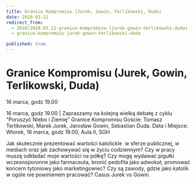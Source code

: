 ```yaml
---
title: Granice Kompromisu (Jurek, Gowin, Terlikowski, Duda)
date: 2010-03-12
redirect_from: 
  - 2010/2010.03.12-granice-kompromisu-(jurek-gowin-terlikowski-duda)
  - granice-kompromisu-jurek-gowin-terlikowski-duda

published: true
---
```




# Granice Kompromisu (Jurek, Gowin, Terlikowski, Duda)

<time>16 marca, godz 19.00</time>

16 marca, godz 19.00 | 
Zapraszamy na kolejną wielką debatę z cyklu "Poruszyć Niebo i Ziemię"
Granice Kompromisu
Goście: Tomasz Terlikowski, Marek Jurek, Jarosław Gowin, Sebastian Duda.
Data i Miejsce: Wtorek, 16 marca, godz 19.00, Aula II, SGH

Jak 
skutecznie prezentować wartości katolickie&nbsp; w sferze publicznej, w mediach oraz jak zachowywać się w życiu codziennym?
Czy w pracy muszę odkładać moje wartości na półkę?
Czy mogę wydawać pigułki wczesnoporonne jako farmaceuta, bronić pedofila jako adwokat, promować koncern tytoniowy jako marketingowiec?
Czy są zawody, gdzie jako katolik w ogóle nie powinienem pracować?
Casus Jurek vs Gowin.


<!--CONTENT FROM OLD SERVER (jos before 2013): 16 marca, godz 19.00 | 
Zapraszamy na kolejną wielką debatę z cyklu "Poruszyć Niebo i Ziemię"
Granice Kompromisu
Goście: Tomasz Terlikowski, Marek Jurek, Jarosław Gowin, Sebastian Duda.
Data i Miejsce: Wtorek, 16 marca, godz 19.00, Aula II, SGH

Jak skutecznie prezentować wartości katolickie&nbsp; w sferze publicznej, w mediach oraz jak zachowywać się w życiu codziennym?
Czy w pracy muszę odkładać moje wartości na półkę?
Czy mogę wydawać pigułki wczesnoporonne jako farmaceuta, bronić pedofila jako adwokat, promować koncern tytoniowy jako marketingowiec?
Czy są zawody, gdzie jako katolik w ogóle nie powinienem pracować?
Casus Jurek vs Gowin.
                           
-->

<!--{{json:{"created_date":"2010-03-12 20:30:36","publish_down":"0000-00-00 00:00:00","id":"900"}}}-->